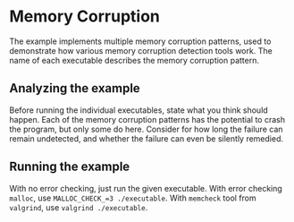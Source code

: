# Memory Corruption

The example implements multiple memory corruption patterns, used to demonstrate
how various memory corruption detection tools work. The name of each executable
describes the memory corruption pattern.

## Analyzing the example

Before running the individual executables, state what you think should happen.
Each of the memory corruption patterns has the potential to crash the program,
but only some do here. Consider for how long the failure can remain
undetected, and whether the failure can even be silently remedied.

## Running the example

With no error checking, just run the given executable.
With error checking `malloc`, use `MALLOC_CHECK_=3 ./executable`.
With `memcheck` tool from `valgrind`, use `valgrind ./executable`.
